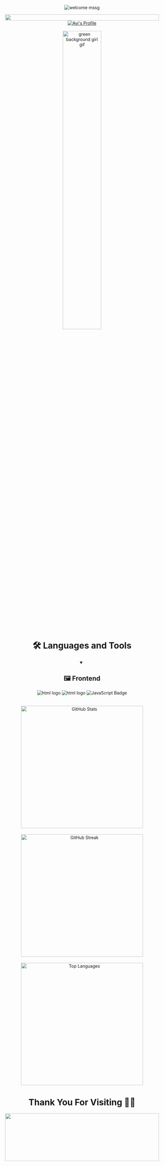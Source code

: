 <div align="center">
<!--     <h1>Hey there!! Welcome ✨😊</h1> -->
<!-- [![Typing SVG](https://readme-typing-svg.demolab.com?font=Doto&weight=700&size=25&pause=1000&color=19F805F7&center=true&vCenter=true&width=446&lines=Hey%F0%9F%91%8B+there!!+welcome%E2%9C%A8%F0%9F%A4%A9)](https://git.io/typing-svg) -->
<!--     <img align="center" src="https://media.giphy.com/media/hvRJCLFzcasrR4ia7z/giphy.gif" width="35" left="20px"> -->
    
<img src="https://readme-typing-svg.demolab.com?font=Doto&weight=700&size=45&pause=1000&center=true&vCenter=true&width=900&lines=+Hey%F0%9F%91%8B+there!!+welcome%E2%9C%A8%F0%9F%A4%A9" alt="welcome mssg"/><!--<br>-->
<!--<img src="https://user-images.githubusercontent.com/73097560/115834477-dbab4500-a447-11eb-908a-139a6edaec5c.gif"><br> -->
<!--Line -->
<img src="https://i.imgur.com/dBaSKWF.gif" height="20" width="100%">
</div>

<div align="center">
<a href="https://github.com/avi-codesmith">
    <img src="https://img.shields.io/badge/Profile-Avi%20-19f80582.svg?style=for-the-badge" alt="Avi's Profile"> 
</a> 
 
<!--     <img src="https://img.shields.io/badge/Profile-Avi%20-19F805F7.svg?style=for-the-badge" alt="Avi Profile"> </a>  -->
<!--     <img src="https://komarev.com/ghpvc/?username=skAvi&color=red"/> -->
</div>

<!-- ![it's me](./) -->
<br>

<div align="center">
    <img src="https://media.giphy.com/media/v1.Y2lkPTc5MGI3NjExbXUweHN4dmRlenZlazQ1M2I1NjNlbGE1aDlwZXVibzdhbTNteDBxNyZlcD12MV9naWZzX3NlYXJjaCZjdD1n/bGgsc5mWoryfgKBx1u/giphy.gif" alt="green background girl gif" width="50%">
</div>
<div align="center">
<h1>🛠️ Languages and Tools</h1>
<details open>
    <summary><h2>🖼️ Frontend</h2></summary>
    <img alt="html logo" src="https://img.shields.io/badge/HTML5-E34F26.svg?style=for-the-badge&logo=html5&theme=dark&logoColor=white">
    <img alt="html logo" src="https://img.shields.io/badge/CSS3-1572B6.svg?style=for-the-badge&logo=css3&theme=dark&logoColor=white">
    <img src="https://img.shields.io/badge/javascript-%23323330.svg?style=for-the-badge&logo=javascript&theme=dark&logoColor=white" alt="JavaScript Badge" />
</details>

</div>
<br>
<br>
<div align="center">
<!--  <h1>Streak's 🔥</h1>
 <br> -->
<!--     [![GitHub Streak] (https://streak-stats.demolab.com?user=skAvi&theme=chartreuse-dark&date_format=j%20M%5B%20Y%5D&mode=weekly&background=15F80009&border=19F80582&stroke=19F80582&ring=19F805F7&fire=FDFF35FD&currStreakNum=FDFF35&currStreakLabel=FDFF35&dates=19F805F7)(https://git.io/streak-stats)] -->
<img src="https://github-readme-stats.vercel.app/api?username=avi-codesmith&hide_border=false&include_all_commits=false&count_private=false" alt="GitHub Stats" style="width: 400px; margin-bottom: 20px;" />
<br />
<img src="https://github-readme-streak-stats.herokuapp.com/?user=avi-codesmith&hide_border=false" alt="GitHub Streak" style="width: 400px; margin-bottom: 20px;" />
<br />
<img src="https://github-readme-stats.vercel.app/api/top-langs/?username=avi-codesmith&hide_border=false&include_all_commits=false&count_private=false&layout=compact" alt="Top Languages" style="width: 400px; margi-bottom: 30px;" />



<h1>Thank You For Visiting 🙌🏻</h1>
<img src="https://raw.githubusercontent.com/trinib/trinib/82213791fa9ff58d3ca768ddd6de2489ec23ffca/images/footer.svg" width="100%" height="20%">
